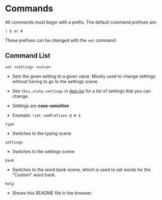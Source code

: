 # Commands

All commands must begin with a prefix. The default command prefixes are:

`! $ or #`

These prefixes can be changed with the `set` command

## Command List

`set <setting> <value>`

- Sets the given setting to a given value. Mostly used to change settings without having to go to the settings scene.

- See `this.state.settings` in [App.jsx](src/App.jsx) for a list of settings that you can change.

- Settings are __case-sensitive__

- Example: `!set cmdPrefixes @ # $`

`type`

- Switches to the typing scene

`settings`

- Switches to the settings scene

`bank`

- Switches to the word bank scene, which is used to set words for the "Custom" word bank.

`help`

- Shows this README file in the browser.
